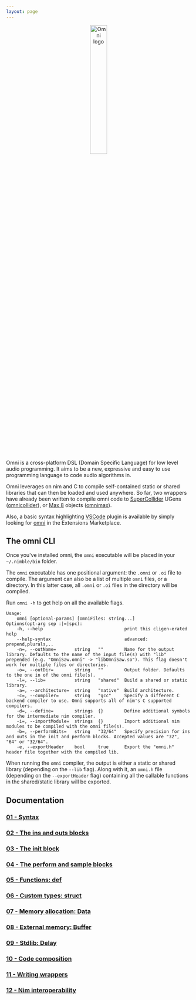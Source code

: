 ```yaml
---
layout: page
---
```


<div align="center">
    <img src="{{ site.baseurl }}/images/omni_logo_text_transparent.png" alt="Omni logo" width="30%" height="30%">
</div>

Omni is a cross-platform DSL (Domain Specific Language) for low level audio programming. 
It aims to be a new, expressive and easy to use programming language to code audio algorithms in.

Omni leverages on nim and C to compile self-contained static or shared libraries that can then be loaded and used anywhere. So far, two wrappers have already been written to compile omni code to [SuperCollider](https://supercollider.github.io/) UGens ([omnicollider](https://github.com/vitreo12/omnicollider)), or [Max 8](https://cycling74.com/) objects ([omnimax](https://github.com/vitreo12/omnimax)).

Also, a basic syntax highlighting [VSCode](https://code.visualstudio.com/) plugin is available by simply looking for [omni](https://github.com/vitreo12/vscode-omni) in the Extensions Marketplace.

## The omni CLI 

Once you've installed omni, the `omni` executable will be placed in your `~/.nimble/bin` folder.

The `omni` executable has one positional argument: the `.omni` or `.oi` file to compile. The argument can also be a list of multiple `omni` files, or a directory. In this latter case, all `.omni` or `.oi` files in the directory will be compiled.

Run `omni -h` to get help on all the available flags.

```
Usage:
    omni [optional-params] [omniFiles: string...]
Options(opt-arg sep :|=|spc):
    -h, --help                               print this cligen-erated help
    --help-syntax                            advanced: prepend,plurals,..
    -n=, --outName=       string   ""        Name for the output library. Defaults to the name of the input file(s) with "lib"      prepended (e.g. "OmniSaw.omni" -> "libOmniSaw.so"). This flag doesn't work for multiple files or directories.
    -o=, --outDir=        string   ""        Output folder. Defaults to the one in of the omni file(s).
    -l=, --lib=           string   "shared"  Build a shared or static library.
    -a=, --architecture=  string   "native"  Build architecture.
    -c=, --compiler=      string   "gcc"     Specify a different C backend compiler to use. Omni supports all of nim's C supported compilers.
    -d=, --define=        strings  {}        Define additional symbols for the intermediate nim compiler.
    -i=, --importModule=  strings  {}        Import additional nim modules to be compiled with the omni file(s).
    -b=, --performBits=   string   "32/64"   Specify precision for ins and outs in the init and perform blocks. Accepted values are "32", "64" or "32/64".
    -e, --exportHeader    bool     true      Export the "omni.h" header file together with the compiled lib.
```

When running the `omni` compiler, the output is either a static or shared library (depending on the `--lib` flag). Along with it, an `omni.h` file (depending on the `--exportHeader` flag) containing all the callable functions in the shared/static library will be exported.

## Documentation

### [01 - Syntax](/docs/01_syntax.md)

### [02 - The ins and outs blocks](/docs/02_ins_outs.md)

### [03 - The init block](/docs/03_init.md)

### [04 - The perform and sample blocks](/docs/04_perform_sample.md)

### [05 - Functions: def](/docs/05_def.md)

### [06 - Custom types: struct](/docs/06_struct.md)

### [07 - Memory allocation: Data](/docs/07_data.md)

### [08 - External memory: Buffer](/docs/08_buffer.md)

### [09 - Stdlib: Delay](/docs/09_delay.md)

### [10 - Code composition](/docs/10_code_composition.md)

### [11 - Writing wrappers](/docs/11_writing_wrappers.md)

### [12 - Nim interoperability](/docs/12_nim_interop.md)